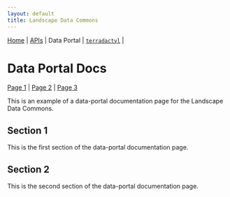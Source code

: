```yaml
---
layout: default
title: Landscape Data Commons
---
```

[Home](./) | [APIs](./apis.html) | Data Portal | [`terradactyl`](./terradactyl.html) |

# Data Portal Docs
[Page 1](./data-portal/page-1.html) | [Page 2](./data-portal/page-2.html) | [Page 3](./data-portal/page-3.html)

This is an example of a data-portal documentation page for the Landscape Data Commons.

## Section 1

This is the first section of the data-portal documentation page.

## Section 2

This is the second section of the data-portal documentation page.
